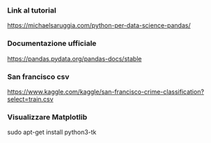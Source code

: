 ### Link al tutorial
https://michaelsaruggia.com/python-per-data-science-pandas/

### Documentazione ufficiale
https://pandas.pydata.org/pandas-docs/stable

### San francisco csv
https://www.kaggle.com/kaggle/san-francisco-crime-classification?select=train.csv

### Visualizzare Matplotlib
sudo apt-get install python3-tk